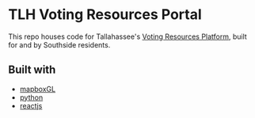 # TLH Voting Resources Portal

This repo houses code for Tallahassee's [Voting Resources Platform](https://wip.com/), built for and by Southside residents.

## Built with
* [mapboxGL](https://www.mapbox.com/mapbox-gl-js/api/)
* [python](https://esri.github.io/esri-leaflet/)
* [reactjs](https://reactjs.org/)
